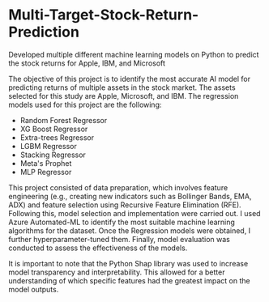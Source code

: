 # Multi-Target-Stock-Return-Prediction
Developed multiple different machine learning models on Python to predict the stock returns for Apple, IBM, and Microsoft

The objective of this project is to identify the most accurate AI model for predicting returns of multiple assets in the stock market. The assets selected for this study are Apple, Microsoft, and IBM. The regression models used for this project are the following: 

 - Random Forest Regressor
 - XG Boost Regressor 
 - Extra-trees Regressor
 - LGBM Regressor
 - Stacking Regressor
 - Meta's Prophet
 - MLP Regressor

This project consisted of data preparation, which involves feature engineering (e.g., creating new indicators such as Bollinger Bands, EMA, ADX) and feature selection using Recursive Feature Elimination (RFE). Following this, model selection and implementation were carried out. I used Azure Automated-ML to identify the most suitable machine learning algorithms for the dataset. Once the Regression models were obtained, I further hyperparameter-tuned them. Finally, model evaluation was conducted to assess the effectiveness of the models.

It is important to note that the Python Shap library was used to increase model transparency and interpretability. This allowed for a better understanding of which specific features had the greatest impact on the model outputs. 
